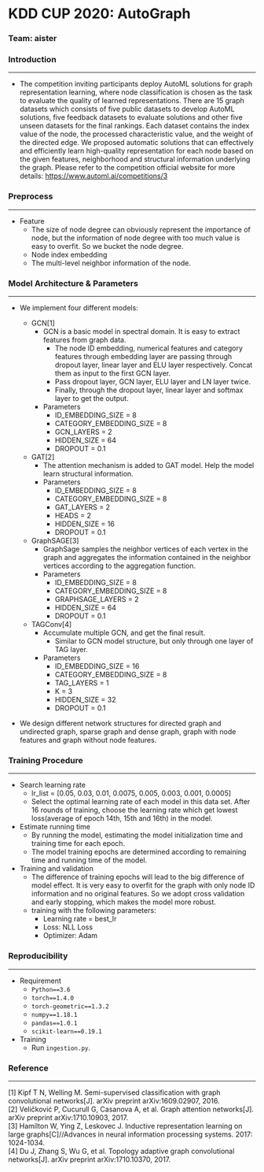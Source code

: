 # KDD CUP 2020: AutoGraph
### Team: aister

### Introduction
***
+ The competition inviting participants deploy AutoML solutions for graph representation learning, where node classification is chosen as the task to evaluate the quality of learned representations. There are 15 graph datasets which consists of five public datasets to develop AutoML solutions, five feedback datasets to evaluate solutions and other five unseen datasets for the final rankings. Each dataset contains the index value of the node, the processed characteristic value, and the weight of the directed edge. We proposed automatic solutions that can effectively and efficiently learn high-quality representation for each node based on the given features, neighborhood and structural information underlying the graph. Please refer to the competition official website for more details: https://www.automl.ai/competitions/3

### Preprocess
***
+ Feature
    + The size of node degree can obviously represent the importance of node, but the information of node degree with too much value is easy to overfit. So we bucket the node degree.
    + Node index embedding
    + The multi-level neighbor information of the node.

### Model Architecture & Parameters
***
+ We implement four different models:
    + GCN[1]
        + GCN is a basic model in spectral domain. It is easy to extract features from graph data.
            + The node ID embedding, numerical features and category features through embedding layer are passing through dropout layer, linear layer and ELU layer respectively. Concat them as input to the first GCN layer.
            + Pass dropout layer, GCN layer, ELU layer and LN layer twice.
            + Finally, through the dropout layer, linear layer and softmax layer to get the output.
        + Parameters
            + ID_EMBEDDING_SIZE = 8
            + CATEGORY_EMBEDDING_SIZE = 8
            + GCN_LAYERS = 2
            + HIDDEN_SIZE = 64
            + DROPOUT = 0.1
    + GAT[2]
        + The attention mechanism is added to GAT model. Help the model learn structural information.
        + Parameters
            + ID_EMBEDDING_SIZE = 8
            + CATEGORY_EMBEDDING_SIZE = 8
            + GAT_LAYERS = 2
            + HEADS = 2
            + HIDDEN_SIZE = 16
            + DROPOUT = 0.1
    + GraphSAGE[3]
        + GraphSage samples the neighbor vertices of each vertex in the graph and aggregates the information contained in the neighbor vertices according to the aggregation function.
        + Parameters
            + ID_EMBEDDING_SIZE = 8
            + CATEGORY_EMBEDDING_SIZE = 8
            + GRAPHSAGE_LAYERS = 2
            + HIDDEN_SIZE = 64
            + DROPOUT = 0.1
    + TAGConv[4]
        + Accumulate multiple GCN, and get the final result.
            + Similar to GCN model structure, but only through one layer of TAG layer.
        + Parameters
            + ID_EMBEDDING_SIZE = 16
            + CATEGORY_EMBEDDING_SIZE = 8
            + TAG_LAYERS = 1
            + K = 3
            + HIDDEN_SIZE = 32
            + DROPOUT = 0.1

+ We design different network structures for directed graph and undirected graph, sparse graph and dense graph, graph with node features and graph without node features.

### Training Procedure
***
+ Search learning rate
    + lr_list = [0.05, 0.03, 0.01, 0.0075, 0.005, 0.003, 0.001, 0.0005]
    + Select the optimal learning rate of each model in this data set. After 16 rounds of training, choose the learning rate which get lowest loss(average of epoch 14th, 15th and 16th) in the model.
+ Estimate running time
    + By running the model, estimating the model initialization time and training time for each epoch.
    + The model training epochs are determined according to remaining time and running time of the model.
+ Training and validation
    + The difference of training epochs will lead to the big difference of model effect. It is very easy to overfit for the graph with only node ID information and no original features. So we adopt cross validation and early stopping, which makes the model more robust.
    + training with the following parameters:
        + Learning rate = best_lr
        + Loss: NLL Loss
        + Optimizer: Adam

### Reproducibility
***
+ Requirement
    + `Python==3.6`
    + `torch==1.4.0`
    + `torch-geometric==1.3.2`
    + `numpy==1.18.1`
    + `pandas==1.0.1`
    + `scikit-learn==0.19.1`
+ Training
    + Run `ingestion.py`.

### Reference
***
[1] Kipf T N, Welling M. Semi-supervised classification with graph convolutional networks[J]. arXiv preprint arXiv:1609.02907, 2016.  
[2] Veličković P, Cucurull G, Casanova A, et al. Graph attention networks[J]. arXiv preprint arXiv:1710.10903, 2017.  
[3] Hamilton W, Ying Z, Leskovec J. Inductive representation learning on large graphs[C]//Advances in neural information processing systems. 2017: 1024-1034.  
[4] Du J, Zhang S, Wu G, et al. Topology adaptive graph convolutional networks[J]. arXiv preprint arXiv:1710.10370, 2017.
